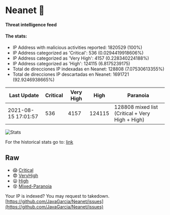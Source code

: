 # Neanet :hocho:
#### Threat intelligence feed
#### The stats:

- IP Address with malicious activities reported: 1820529 (100%)
- IP Address categorized as 'Critical':  536 (0.0294419918606%)
- IP Address categorized as 'Very High':  4157 (0.228340224188%)
- IP Address categorized as 'High':  124115 (6.8175239175)
- Total de direcciones IP indexadas en Neanet:  128808 (7.07530613355%)
- Total de direcciones IP descartadas en Neanet:  1691721 (92.9246938665%)

| Last Update | Critical | Very High | High | Paranoia |
| --- | --- | --- | --- | --- |
| 2021-08-15 17:01:57 | 536 | 4157 | 124115 | 128808 mixed list (Critical + Very High + High)|

![Stats](https://docs.google.com/spreadsheets/d/e/2PACX-1vSnaNMIXVabIpDJjufMlzH7poXnshF3mgd8Is1g9ytUEzVsP5my4Trn8f-xkoLLQ38xpL3HtmUexLo6/pubchart?oid=501124687&format=image)

For the historical stats go to: [link](/stats.csv)
## Raw
- :scream: [Critical](https://raw.githubusercontent.com/JavaGarcia/Neanet/master/blacklists/neanet_critical.txt)
- :fearful: [VeryHigh](https://raw.githubusercontent.com/JavaGarcia/Neanet/master/blacklists/neanet_veryHigh.txtt)
- :frowning: [High](https://raw.githubusercontent.com/JavaGarcia/Neanet/master/blacklists/neanet_high.txt)
- :dizzy_face: [Mixed-Paranoia](https://raw.githubusercontent.com/JavaGarcia/Neanet/master/blacklists/neanet_all.txt)


Your IP is indexed? You may request to takedown. [https://github.com/JavaGarcia/Neanet/issues](https://github.com/JavaGarcia/Neanet/issues)






















































































































































































































































































































































































































































































































































































































































































































































































































































































































































































































































































































































































































































































































































































































































































































































































































































































































































































































































































































































































































































































































































































































































































































































































































































































































































































































































































































































































































































































































































































































































































































































































































































































































































































































































































































































































































































































































































































































































































































































































































































































































































































































































































































































































































































































































































































































































































































































































































































































































































































































































































































































































































































































































































































































































































































































































































































































































































































































































































































































































































































































































































































































































































































































































































































































































































































































































































































































































































































































































































































































































































































































































































































































































































































































































































































































































































































































































































































































































































































































































































































































































































































































































































































































































